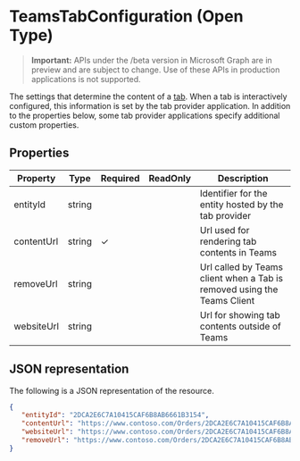 # TeamsTabConfiguration (Open Type)

> **Important:** APIs under the /beta version in Microsoft Graph are in preview and are subject to change. Use of these APIs in production applications is not supported.

The settings that determine the content of a [tab](teamstab.md). 
When a tab is interactively configured, this information is set by the tab provider application.
In addition to the properties below, some tab provider applications specify additional custom properties.

## Properties

|Property|Type|Required|ReadOnly|Description|
|-|-|-|-|-|
|  entityId   |   string | | |  Identifier for the entity hosted by the tab provider     |
|  contentUrl |   string |✓| |  Url used for rendering tab contents in Teams     |
|  removeUrl  |   string | | |  Url called by Teams client when a Tab is removed using the Teams Client     |
|  websiteUrl |   string | | |  Url for showing tab contents outside of Teams     |

## JSON representation

The following is a JSON representation of the resource.

```json
{
   "entityId": "2DCA2E6C7A10415CAF6B8AB6661B3154",
   "contentUrl": "https://www.contoso.com/Orders/2DCA2E6C7A10415CAF6B8AB6661B3154/tabView",
   "websiteUrl": "https://www.contoso.com/Orders/2DCA2E6C7A10415CAF6B8AB6661B3154",
   "removeUrl": "https://www.contoso.com/Orders/2DCA2E6C7A10415CAF6B8AB6661B3154/uninstallTab"  
}

```

